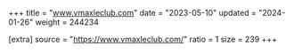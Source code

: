 +++
title = "www.vmaxleclub.com"
date = "2023-05-10"
updated = "2024-01-26"
weight = 244234

[extra]
source = "https://www.vmaxleclub.com/"
ratio = 1
size = 239
+++
